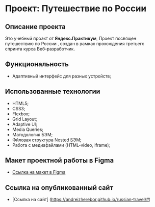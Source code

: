 # Проект: Путешествие по России

## Описание проекта
Это учебный проэкт от **Яндекс.Практикум**, Проект посвящен путешествию по России , создан в рамках прохождения третьего спринта курса Веб-разработчик.

## Функциональность
* Адаптивный интерфейс для разных устройств;

## Использованные технологии
* HTML5;
* CSS3;
* Flexbox;
* Grid Layout;
* Adaptive UI;
* Media Queries;
* Матодология БЭМ;
* Фйловая структура Nested БЭМ;
* Работа с медиафайлами (HTML-video, iframe);

## Макет проектной работы в Figma
*  [Ссылка на макет в Figma](https://www.figma.com/file/5S2WSbEFL6awjVWJ0NWL8Q/Sprint-3_-Russia-_-desktop-mobile?node-id=28503%3A0)

## Ссылка на опубликованный сайт
* [Ссылка на сайт] (https://andreizherebor.github.io/russian-travel/#)
